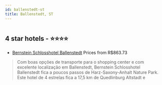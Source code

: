 ```yaml
---
id: ballenstedt-st
title: Ballenstedt, ST
---
```


<center><img src="https://i.travelapi.com/hotels/1000000/910000/905800/905773/72dd2f6e_z.jpg" alt="" /></center>


##  4 star hotels - ⭐️⭐️⭐️⭐️

-    [Bernstein Schlosshotel Ballenstedt](https://www.hurb.com/br/aud/https://www.hurb.com/br/hotels/ballenstedt/bernstein-schlosshotel-ballenstedt-HT-CS95?cmp=18055) Prices from R$863.73
   > Com boas opções de transporte para o shopping center e com excelente localização em Ballenstedt, Bernstein Schlosshotel Ballenstedt fica a poucos passos de Harz-Saxony-Anhalt Nature Park.  Este hotel de 4 estrelas fica a 17,5 km de Quedlinburg Altstadt e 
